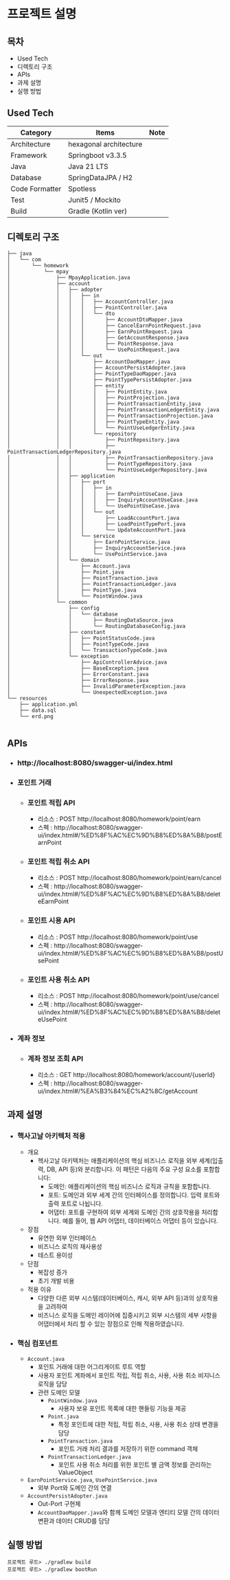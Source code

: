 # 프로젝트 설명
## 목차
- Used Tech
- 디렉토리 구조
- APIs
- 과제 설명
- 실행 방법

## Used Tech
| Category       | Items                             | Note |
|----------------|-----------------------------------|------|
| Architecture   | hexagonal architecture            |      |
| Framework      | Springboot v3.3.5                 |      |
| Java           | Java 21 LTS                       |      |
| Database       | SpringDataJPA / H2                |      |
| Code Formatter | Spotless                          |      |
| Test           | Junit5 / Mockito                  |      | 
| Build          | Gradle (Kotlin ver)               |      |

## 디렉토리 구조
```
├── java
│   └── com
│       └── homework
│           └── mpay
│               ├── MpayApplication.java
│               ├── account
│               │   ├── adopter
│               │   │   ├── in
│               │   │   │   ├── AccountController.java
│               │   │   │   ├── PointController.java
│               │   │   │   └── dto
│               │   │   │       ├── AccountDtoMapper.java
│               │   │   │       ├── CancelEarnPointRequest.java
│               │   │   │       ├── EarnPointRequest.java
│               │   │   │       ├── GetAccountResponse.java
│               │   │   │       ├── PointResponse.java
│               │   │   │       └── UsePointRequest.java
│               │   │   └── out
│               │   │       ├── AccountDaoMapper.java
│               │   │       ├── AccountPersistAdopter.java
│               │   │       ├── PointTypeDaoMapper.java
│               │   │       ├── PointTypePersistAdopter.java
│               │   │       ├── entity
│               │   │       │   ├── PointEntity.java
│               │   │       │   ├── PointProjection.java
│               │   │       │   ├── PointTransactionEntity.java
│               │   │       │   ├── PointTransactionLedgerEntity.java
│               │   │       │   ├── PointTransactionProjection.java
│               │   │       │   ├── PointTypeEntity.java
│               │   │       │   └── PointUseLedgerEntity.java
│               │   │       └── repository
│               │   │           ├── PointRepository.java
│               │   │           ├── PointTransactionLedgerRepository.java
│               │   │           ├── PointTransactionRepository.java
│               │   │           ├── PointTypeRepository.java
│               │   │           └── PointUseLedgerRepository.java
│               │   ├── application
│               │   │   ├── port
│               │   │   │   ├── in
│               │   │   │   │   ├── EarnPointUseCase.java
│               │   │   │   │   ├── InquiryAccountUseCase.java
│               │   │   │   │   └── UsePointUseCase.java
│               │   │   │   └── out
│               │   │   │       ├── LoadAccountPort.java
│               │   │   │       ├── LoadPointTypePort.java
│               │   │   │       └── UpdateAccountPort.java
│               │   │   └── service
│               │   │       ├── EarnPointService.java
│               │   │       ├── InquiryAccountService.java
│               │   │       └── UsePointService.java
│               │   └── domain
│               │       ├── Account.java
│               │       ├── Point.java
│               │       ├── PointTransaction.java
│               │       ├── PointTransactionLedger.java
│               │       ├── PointType.java
│               │       └── PointWindow.java
│               └── common
│                   ├── config
│                   │   └── database
│                   │       ├── RoutingDataSource.java
│                   │       └── RoutingDatabaseConfig.java
│                   ├── constant
│                   │   ├── PointStatusCode.java
│                   │   ├── PointTypeCode.java
│                   │   └── TransactionTypeCode.java
│                   └── exception
│                       ├── ApiControllerAdvice.java
│                       ├── BaseException.java
│                       ├── ErrorConstant.java
│                       ├── ErrorResponse.java
│                       ├── InvalidParameterException.java
│                       └── UnexpectedException.java
└── resources
    ├── application.yml
    ├── data.sql
    └── erd.png


```

## APIs
+ ### http://localhost:8080/swagger-ui/index.html
+ ### 포인트 거래 
    + ### 포인트 적립 API
        + 리소스 : POST http://localhost:8080/homework/point/earn
        + 스펙 : http://localhost:8080/swagger-ui/index.html#/%ED%8F%AC%EC%9D%B8%ED%8A%B8/postEarnPoint
    + ### 포인트 적립 취소 API
        + 리소스 : POST http://localhost:8080/homework/point/earn/cancel
        + 스펙 : http://localhost:8080/swagger-ui/index.html#/%ED%8F%AC%EC%9D%B8%ED%8A%B8/deleteEarnPoint
  + ### 포인트 시용 API
      + 리소스 : POST http://localhost:8080/homework/point/use
      + 스펙 : http://localhost:8080/swagger-ui/index.html#/%ED%8F%AC%EC%9D%B8%ED%8A%B8/postUsePoint
  + ### 포인트 사용 취소 API
      + 리소스 : POST http://localhost:8080/homework/point/use/cancel
      + 스펙 : http://localhost:8080/swagger-ui/index.html#/%ED%8F%AC%EC%9D%B8%ED%8A%B8/deleteUsePoint
+ ### 계좌 정보
    + ### 계좌 정보 조회 API
        + 리소스 : GET http://localhost:8080/homework/account/{userId}
        + 스펙 : http://localhost:8080/swagger-ui/index.html#/%EA%B3%84%EC%A2%8C/getAccount

## 과제 설명
+ ### 핵사고날 아키텍처 적용
    + 개요
        + 헥사고날 아키텍처는 애플리케이션의 핵심 비즈니스 로직을 외부 세계(입출력, DB, API 등)와 분리합니다. 이 패턴은 다음의 주요 구성 요소를 포함합니다:
            + 도메인: 애플리케이션의 핵심 비즈니스 로직과 규칙을 포함합니다.
            + 포트: 도메인과 외부 세계 간의 인터페이스를 정의합니다. 입력 포트와 출력 포트로 나뉩니다.
            + 어댑터: 포트를 구현하여 외부 세계와 도메인 간의 상호작용을 처리합니다. 예를 들어, 웹 API 어댑터, 데이터베이스 어댑터 등이 있습니다.
    + 장점
        + 유연한 외부 인터페이스
        + 비즈니스 로직의 재사용성
        + 테스트 용이성
    + 단점
        + 복잡성 증가
        + 초기 개발 비용
    + 적용 이유
        + 다양한 다른 외부 시스템(데이터베이스, 캐시, 외부 API 등)과의 상호작용을 고려하여
        + 비즈니스 로직을 도메인 레이어에 집중시키고 외부 시스템의 세부 사항을 어댑터에서 처리 할 수 있는 장점으로 인해 적용하였습니다.
+ ### 핵심 컴포넌트
    + `Account.java`
        + 포인트 거래에 대한 어그리게이트 루트 역할
        + 사용자 포인트 계좌에서 포인트 적립, 적립 취소, 사용, 사용 취소 비지니스 로직을 담당
        + 관련 도메인 모델
          + `PointWindow.java`
            + 사용자 보유 포인트 목록에 대한 핸들링 기능을 제공
          + `Point.java`
            + 특정 포인트에 대한 적립, 적립 취소, 사용, 사용 취소 상태 변경을 담당
          + `PointTransaction.java`
            + 포인트 거래 처리 결과를 저장하기 위한 command 객체
          + `PointTransactionLedger.java`
            + 포인트 사용 취소 처리를 위한 포인트 별 금액 정보를 관리하는 ValueObject
    + `EarnPointService.java`, `UsePointService.java`
        + 외부 Port와 도메인 간의 연결
    + `AccountPersistAdopter.java`
        + Out-Port 구현체
        + `AccountDaoMapper.java`와 함께 도메인 모델과 엔티티 모델 간의 데이터 변환과 데이터 CRUD를 담당
        

## 실행 방법
```SHELL
프로젝트 루트> ./gradlew build
프로젝트 루트> ./gradlew bootRun
```
